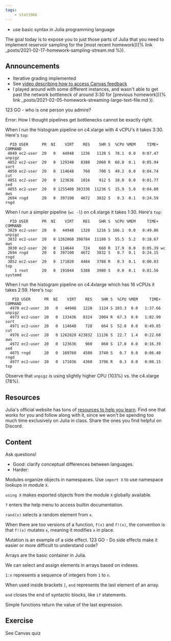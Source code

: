 ```yaml
---
tags:
    - stat196k
---
```


- use basic syntax in Julia programming language

The goal today is to expose you to just those parts of Julia that you need to implement reservoir sampling for the [most recent homework]({% link _posts/2021-02-17-homework-sampling-stream.md %}).


## Announcements

- Iterative grading implemented
- See [video describing how to access Canvas feedback](https://youtu.be/iuZy0pckWlE)
- I played around with some different instances, and wasn't able to get past the network bottleneck of around 3:30 for [previous homework]({% link _posts/2021-02-05-homework-streaming-large-text-file.md }).

123 GO - who is one person you admire?

Error: How I thought pipelines get bottlenecks cannot be exactly right.

When I run the histogram pipeline on c4.xlarge with 4 vCPU's it takes 3:30.
Here's `top`:

```
  PID USER      PR  NI    VIRT    RES    SHR S  %CPU %MEM     TIME+ COMMAND
 4049 ec2-user  20   0   44948   1236   1128 S  78.1  0.0   0:07.47 unpigz
 4052 ec2-user  20   0  129340   8380   2060 R  60.8  0.1   0:05.94 sort
 4050 ec2-user  20   0  114648    760    700 S  49.2  0.0   0:04.74 cut
 4051 ec2-user  20   0  123636   1016    912 S  18.9  0.0   0:01.77 sed
 4055 ec2-user  20   0 1255408 383336  11236 S  15.9  5.0   0:04.80 aws
 2694 rngd      20   0  397100   4672   3832 S   0.3  0.1   0:24.59 rngd
```

When I run a simpler pipeline (`wc -l`) on c4.xlarge it takes 1:30.
Here's `top`:

```
  PID USER      PR  NI    VIRT    RES    SHR S  %CPU %MEM     TIME+ COMMAND
 3829 ec2-user  20   0   44948   1320   1216 S 166.1  0.0   0:49.86 unpigz
 3832 ec2-user  20   0 1262060 398784  11188 S  55.5  5.2   0:18.67 aws
 3830 ec2-user  20   0  114644    724    660 R  17.9  0.0   0:05.39 wc
 2694 rngd      20   0  397100   4672   3832 S   0.7  0.1   0:24.15 rngd
 3852 ec2-user  20   0  171020   4484   3780 R   0.3  0.1   0:00.03 top
    1 root      20   0  191044   5388   3980 S   0.0  0.1   0:01.56 systemd
```

When I run the histogram pipeline on c4.4xlarge which has 16 vCPUs it takes 2:59.
Here's `top`:


```
   PID USER      PR  NI    VIRT    RES    SHR S  %CPU %MEM     TIME+ COMMAND
  4970 ec2-user  20   0   44948   1228   1124 S 103.3  0.0   1:37.66 unpigz
  4973 ec2-user  20   0  133436   8324   2004 R  67.3  0.0   1:02.99 sort
  4971 ec2-user  20   0  114648    728    664 S  52.0  0.0   0:49.05 cut
  4976 ec2-user  20   0 1262828 423832  11136 S  22.7  1.4   0:22.60 aws
  4972 ec2-user  20   0  123636    960    860 S  17.0  0.0   0:16.39 sed
  4075 rngd      20   0  169760   4580   3740 S   0.7  0.0   0:06.40 rngd
  4977 ec2-user  20   0  171036   4360   3796 R   0.3  0.0   0:00.15 top
```

Observe that `unpigz` is using slightly higher CPU (103%) vs. the c4.xlarge (78%).



## Resources

Julia's official website has tons of [resources to help you learn](https://julialang.org/learning/).
Find one that works for you and follow along with it, since we won't be spending too much time exclusively on Julia in class.
Share the ones you find helpful on Discord.


## Content

Ask questions!

- Good: clarify conceptual differences between languages.
- Harder: 

Modules organize objects in namespaces.
Use `import X` to use namespace lookups in module `X`.

`using X` makes exported objects from the module `X` globally available.

`?` enters the help menu to access builtin documentation.

`rand(x)` selects a random element from `x`.

When there are too versions of a function, `f(x)` and `f!(x)`, the convention is that `f!(x)` mutates `x`, meaning it modifies `x` in place.

Mutation is an example of a side effect.
123 GO - Do side effects make it easier or more difficult to understand code?

Arrays are the basic container in Julia.

We can select and assign elements in arrays based on indexes.

`1:n` represents a sequence of integers from `1` to `n`.

When used inside brackets `[`, `end` represents the last element of an array.

`end` closes the end of syntactic blocks, like `if` statements.

Simple functions return the value of the last expression.


## Exercise

See Canvas quiz

